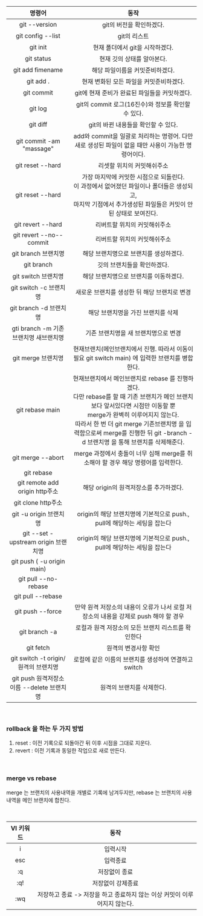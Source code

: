 |명령어|동작|
|:---:|:---:|
|git --version|git의 버전을 확인하겠다.	
|git config --list|git의 리스트 						
|git init|현재 폴더에서 git을 시작하겠다.						
|git status|현재 깃의 상태를 알아본다.						
|git add fimename|해당 파일이름을 커밋준비하겠다.			
|git add .|현재 변화된 모든 파일을 커밋준비하겠다.			
|git commit|git에 현재 준비가 완료된 파일들을 커밋하겠다.		
|git log|git의 commit 로그(16진수)와 정보를 확인할 수 있다.	|git commit -m "massage"|
|git diff|git의 바뀐 내용들을 확인할 수 있다.
|git commit -am "massage"|add와 commit을 일괄로 처리하는 명령어. 다만 새로 생성된 파일이 없을 때만 사용이 가능한 명령어이다.
|git reset --hard|리셋할 위치의 커밋해쉬주소
|git reset --hard|가장 마지막에 커밋한 시점으로 되돌린다.<br>이 과정에서 없어졌던 파일이나 폴더들은 생성되고,<br>마지막 기점에서 추가생성된 파일들은 커밋이 안된 상태로 보여진다.
|git revert --hard|리버트할 위치의 커밋해쉬주소		
|git revert --no--commit|리버트할 위치의 커밋해쉬주소		
|git branch 브랜치명|해당 브랜치명으로 브랜치를 생성하겠다.
|git branch|깃의 브랜치들을 확인하겠다.
|git switch 브랜치명|해당 브랜치명으로 브랜치를 이동하겠다.
|git switch -c 브랜치명|새로운 브랜치를 생성한 뒤 해당 브랜치로 변경
|git branch -d  브랜치명|해당 브랜치명을 가진 브랜치를 삭제
|gti branch -m 기존브랜치명 새브랜치명|기존 브랜치명을 새 브랜치명으로 변경
|git merge 브랜치명|현재브랜치(메인브랜치에서 진행. 따라서 이동이 필요 git switch main) 에 입력한 브랜치를 병합한다.
|git rebase main|현재브랜치에서 메인브랜치로 rebase 를 진행하겠다.<br> 다만 rebase를 할 때 기존 브랜치가 메인 브랜치보다 앞서있다면 시점만 이동할 뿐<br>merge가 완벽히 이루어지지 않는다.<br>따라서 한 번 더 git merge 기존브랜치명 을 입력함으로써 merge를 진행한 뒤 git -branch -d 브랜치명 을 통해 브랜치를 삭제해준다.	
|git merge --abort|merge 과정에서 충돌이 너무 심해 merge를 취소해야 할 경우 해당 명령어를 입력한다.
|git rebase|		
|git remote add origin http주소|해당 origin의 원격저장소를 추가하겠다.	
|git clone http주소|		
|git -u origin 브랜치명|origin의 해당 브랜치명에 기본적으로 push., pull에 해당하는 세팅을 잡는다
|git --set -upstream origin 브랜치명|origin의 해당 브랜치명에 기본적으로 push., pull에 해당하는 세팅을 잡는다
|git push ( -u origin main)|	
|git pull --no-rebase|			
|git pull --rebase|			
|git push --force|만약 원격 저장소의 내용이 오류가 나서 로컬 저장소의 내용을 강제로 push 해야 할 경우	
|git branch -a|로컬과 원격 저장소의 모든 브랜치 리스트를 확인한다	
|git fetch|원격의 변경사항 확인	
|git switch -t origin/원격의 브랜치명|로컬에 같은 이름의 브랜치를 생성하여 연결하고 switch
|git push 원격저장소이름 --delete 브랜치명|원격의 브랜치를 삭제한다.|

<br>

### rollback 을 하는 두 가지 방법

1. reset : 이전 기록으로 되돌아간 뒤 이후 시점을 그대로 지운다.
2. revert : 이전 기록과 동일한 작업으로 새로 만든다.

<br>

### merge vs rebase	

merge 는 브랜치의 사용내역을 개별로 기록에 남겨두지만, rebase 는 브랜치의 사용내역을 메인 브랜치에 합친다.


<br>

|VI 키워드|동작|
|:---:|:---:|
|i|입력시작						
|esc|입력종료						
|:q|저장없이 종료						
|:q!|저장없이 강제종료						
|:wq|저장하고 종료 -> 저장을 하고 종료하지 않는 이상 커밋이 이루어지지 않는다.						


		


